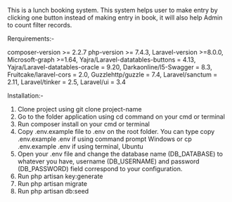 This is a lunch booking system.
This system helps user to make entry by clicking one button instead of making entry in book, it will also help Admin to count filter records.

Rerquirements:-

composer-version >= 2.2.7
php-version >= 7.4.3,
Laravel-version >=8.0.0,
Microsoft-graph >=1.64,
Yajra/Laravel-datatables-buttons = 4.13,
Yajra/Laravel-datatables-oracle = 9.20,
Darkaonline/l5-Swagger = 8.3,
Fruitcake/laravel-cors = 2.0,
Guzzlehttp/guzzle = 7.4,
Laravel/sanctum = 2.11,
Laravel/tinker = 2.5,
Laravel/ui = 3.4

Installation:-

1. Clone project using git clone project-name
2. Go to the folder application using cd command on your cmd or terminal
3. Run composer install on your cmd or terminal
4. Copy .env.example file to .env on the root folder. You can type copy .env.example .env if using command prompt Windows or cp .env.example .env if using terminal, Ubuntu
5. Open your .env file and change the database name (DB_DATABASE) to whatever you have, username (DB_USERNAME) and password (DB_PASSWORD) field correspond to your configuration.
6. Run php artisan key:generate
7. Run php artisan migrate
8. Run php artisan db:seed
